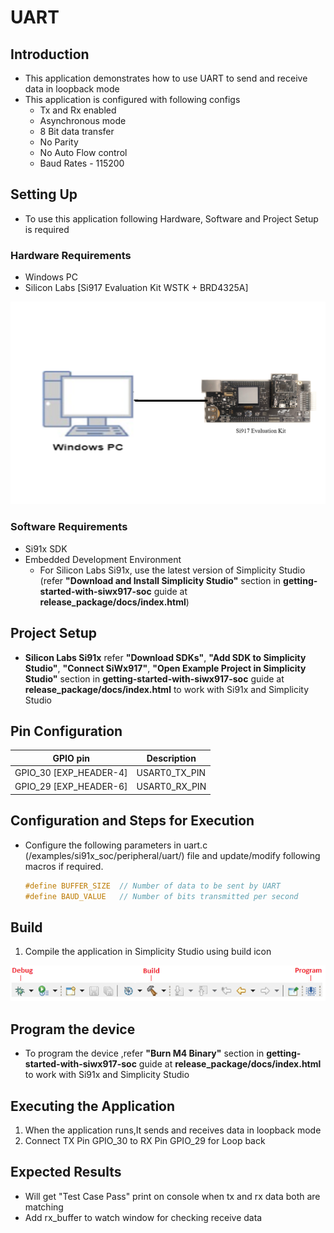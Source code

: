 # UART

## Introduction 
- This application demonstrates how to use UART to send and receive data in loopback mode
- This application is configured with following configs
  - Tx and Rx enabled
  - Asynchronous mode
  - 8 Bit data transfer
  - No Parity
  - No Auto Flow control
  - Baud Rates - 115200
  
## Setting Up 
- To use this application following Hardware, Software and Project Setup is required

### Hardware Requirements
  - Windows PC 
  - Silicon Labs [Si917 Evaluation Kit WSTK + BRD4325A]
  
![Figure: Introduction](resources/readme/image506a.png)

### Software Requirements
  - Si91x SDK
  - Embedded Development Environment
    - For Silicon Labs Si91x, use the latest version of Simplicity Studio (refer **"Download and Install Simplicity Studio"** section in **getting-started-with-siwx917-soc** guide at **release_package/docs/index.html**)
   

## Project Setup
- **Silicon Labs Si91x** refer **"Download SDKs"**, **"Add SDK to Simplicity Studio"**, **"Connect SiWx917"**, **"Open Example Project in Simplicity Studio"** section in **getting-started-with-siwx917-soc** guide at **release_package/docs/index.html** to work with Si91x and Simplicity Studio

## Pin Configuration
|GPIO pin  | Description|
|--- | --- |
|GPIO_30 [EXP_HEADER-4]|USART0_TX_PIN |
|GPIO_29 [EXP_HEADER-6]|USART0_RX_PIN |

## Configuration and Steps for Execution

- Configure the following parameters in uart.c (/examples/si91x_soc/peripheral/uart/) file and update/modify following macros if required. 
   ```C
   #define BUFFER_SIZE  // Number of data to be sent by UART
   #define BAUD_VALUE   // Number of bits transmitted per second
   ``` 
   

## Build
1. Compile the application in Simplicity Studio using build icon

![Figure: Build run and Debug](resources/readme/image506c.png)

## Program the device
- To program the device ,refer **"Burn M4 Binary"** section in **getting-started-with-siwx917-soc** guide at **release_package/docs/index.html** to work with Si91x and Simplicity Studio

## Executing the Application
1. When the application runs,It sends and receives data in loopback mode
2. Connect TX Pin GPIO_30 to RX Pin GPIO_29 for Loop back

## Expected Results 
 - Will get "Test Case Pass" print on console when tx and rx data both are matching 
 - Add rx_buffer to watch window for checking receive data
 